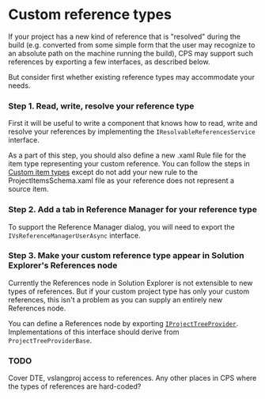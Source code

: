Custom reference types
======================

If your project has a new kind of reference that is "resolved" during the
build (e.g. converted from some simple form that the user may recognize to
an absolute path on the machine running the build), CPS may support such
references by exporting a few interfaces, as described below.

But consider first whether existing reference types may accommodate your
needs. 

### Step 1. Read, write, resolve your reference type

First it will be useful to write a component that knows how to read, write
and resolve your references by implementing the `IResolvableReferencesService` interface.

As a part of this step, you should also define a new .xaml Rule file
for the item type representing your custom reference. You can follow the
steps in [Custom item types](Custom_item_types.md) except do not add your
new rule to the ProjectItemsSchema.xaml file as your reference does not
represent a source item.

### Step 2. Add a tab in Reference Manager for your reference type

To support the Reference Manager dialog, you will need to export the `IVsReferenceManagerUserAsync` interface.

### Step 3. Make your custom reference type appear in Solution Explorer's References node

Currently the References node in Solution Explorer is not extensible to
new types of references. But if your custom project type has only your
custom references, this isn't a problem as you can supply an entirely new
References node.

You can define a References node by exporting [`IProjectTreeProvider`](IProjectTreeProvider.md). 
Implementations of this interface should derive from `ProjectTreeProviderBase`.

### TODO

Cover DTE, vslangproj access to references. Any other places in CPS where
the types of references are hard-coded?
